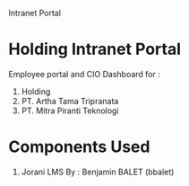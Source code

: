 Intranet Portal


# Holding Intranet Portal 
Employee portal and CIO Dashboard for :

1. Holding 
2. PT. Artha Tama Tripranata
3. PT. Mitra Piranti Teknologi


# Components Used
1. Jorani LMS By : Benjamin BALET (bbalet)